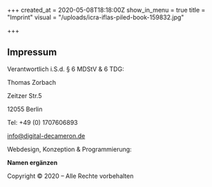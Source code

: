 +++
created_at = 2020-05-08T18:18:00Z
show_in_menu = true
title = "Imprint"
visual = "/uploads/icra-iflas-piled-book-159832.jpg"

+++
## Impressum

Verantwortlich i.S.d. § 6 MDStV & 6 TDG:

Thomas Zorbach

Zeitzer Str.5

12055 Berlin

Tel: +49 (0) 1707606893

info@digital-decameron.de

Webdesign, Konzeption & Programmierung:

**Namen ergänzen**

Copyright © 2020 – Alle Rechte vorbehalten